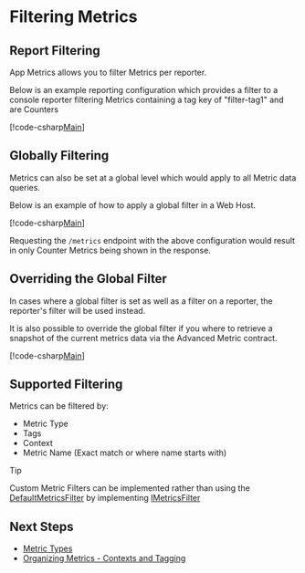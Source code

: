 # Filtering Metrics

## Report Filtering

App Metrics allows you to filter Metrics per reporter.

Below is an example reporting configuration which provides a filter to a console reporter filtering Metrics containing a tag key of "filter-tag1" and are Counters

[!code-csharp[Main](../../src/samples/App.Metrics.Extensions.Reporting.Code.Snippets/ConfigureServicesWithReportingAndFilter.cs?highlight=11,12,13,20)]

## Globally Filtering

Metrics can also be set at a global level which would apply to all Metric data queries.

Below is an example of how to apply a global filter in a Web Host.

[!code-csharp[Main](../../src/samples/AppMetrics.Filtering.Code.Snippets/ConfigureServicesWithGlobalFilter.cs?highlight=9,13)]

Requesting the `/metrics` endpoint with the above configuration would result in only Counter Metrics being shown in the response.

## Overriding the Global Filter

In cases where a global filter is set as well as a filter on a reporter, the reporter's filter will be used instead. 

It is also possible to override the global filter if you where to retrieve a snapshot of the current metrics data via the Advanced Metric contract.

[!code-csharp[Main](../../src/samples/AppMetrics.Filtering.Code.Snippets/OverrideGlobalFilterWhenGetMetricsData.cs?highlight=12,13)]

## Supported Filtering

Metrics can be filtered by:

- Metric Type
- Tags
- Context
- Metric Name (Exact match or where name starts with)

> [!TIP]
> Custom Metric Filters can be implemented rather than using the [DefaultMetricsFilter](../../api/App.Metrics.DefaultMetricsFilter.html) by implementing [IMetricsFilter](../../api/App.Metrics.IMetricsFilter.html) 

## Next Steps

- [Metric Types](../metric-types/overview.md)
- [Organizing Metrics - Contexts and Tagging](../fundamentals/organizing-metrics.md)